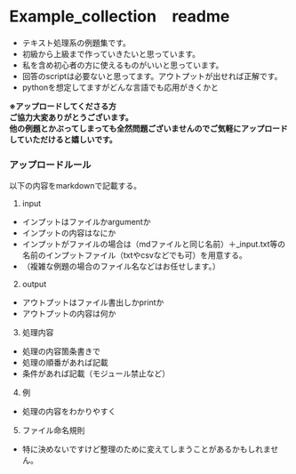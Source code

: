 # Example_collection　readme
  
- テキスト処理系の例題集です。
- 初級から上級まで作っていきたいと思っています。
- 私を含め初心者の方に使えるものがいいと思っています。
- 回答のscriptは必要ないと思ってます。アウトプットが出せれば正解です。
- pythonを想定してますがどんな言語でも応用がきくかと<br>
  
**※アップロードしてくださる方**<br>
**ご協力大変ありがとうございます。**<br>
**他の例題とかぶってしまっても全然問題ございませんのでご気軽にアップロードしていただけると嬉しいです。**<br>

### アップロードルール
以下の内容をmarkdownで記載する。
1. input
  - インプットはファイルかargumentか
  - インプットの内容はなにか
  - インプットがファイルの場合は（mdファイルと同じ名前）＋_input.txt等の名前のインプットファイル（txtやcsvなどでも可）を用意する。
  - （複雑な例題の場合のファイル名などはお任せします。）
2. output
  - アウトプットはファイル書出しかprintか
  - アウトプットの内容は何か
3. 処理内容
  - 処理の内容箇条書きで
  - 処理の順番があれば記載
  - 条件があれば記載（モジュール禁止など）
4. 例
  - 処理の内容をわかりやすく
5. ファイル命名規則
  - 特に決めないですけど整理のために変えてしまうことがあるかもしれません。
